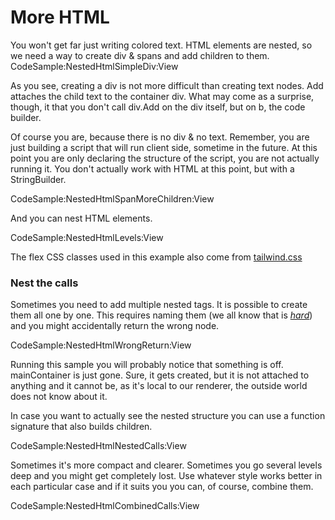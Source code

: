# More HTML

You won't get far just writing colored text. HTML elements are nested, so we need a way to create div & spans and add children to them.
CodeSample:NestedHtmlSimpleDiv:View

As you see, creating a div is not more difficult than creating text nodes. <span class='inline-code'>Add</span> attaches the child text to the container div.
What may come as a surprise, though, it that you don't call <span class="inline-code">div.Add</span> on the div itself, but on <span class="inline-code">b</span>, the code builder.

Of course you are, because there is no div & no text. Remember, you are just building a script that will run client side, sometime in the future. At this point you are only 
declaring the structure of the script, you are not actually running it. You don't actually work with HTML at this point, but with a <span class="inline-code">StringBuilder</span>.

CodeSample:NestedHtmlSpanMoreChildren:View

And you can nest HTML elements.

CodeSample:NestedHtmlLevels:View

<div class="block-note">The flex CSS classes used in this example also come from <a href="https://tailwindcss.com/docs/flex-direction" target="_blank">tailwind.css</a> </div>

### Nest the calls

Sometimes you need to add multiple nested tags. It is possible to create them all one by one. 
This requires naming them (we all know that is <a href="https://twitter.com/codinghorror/status/506010907021828096" target="_blank"><i>hard</i></a>) and you might accidentally return the wrong node.

CodeSample:NestedHtmlWrongReturn:View

Running this sample you will probably notice that something is off. <span class="inline-code">mainContainer</span> is just gone. Sure, it gets created, but it is not attached to anything and it cannot be, as it's local to our renderer, the outside world does not know about it.

In case you want to actually see the nested structure you can use a function signature that also builds children.

CodeSample:NestedHtmlNestedCalls:View

Sometimes it's more compact and clearer. Sometimes you go several levels deep and you might get completely lost. Use whatever style works better in each particular case
and if it suits you you can, of course, combine them.

CodeSample:NestedHtmlCombinedCalls:View